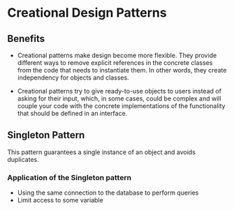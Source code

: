 # Creational Design Patterns

## Benefits 

- Creational patterns make design become more flexible. They provide different ways to remove explicit references in the concrete classes from the code that needs to instantiate them. In other words, they create independency for objects and classes.

- Creational patterns try to give ready-to-use objects to users instead of asking for their input, which, in some cases, could be complex and will couple your code with the concrete implementations of the functionality that should be defined in an interface.



## Singleton Pattern

This pattern guarantees a single instance of an object and avoids duplicates.

### Application of the Singleton pattern
- Using the same connection to the database to perform queries
- Limit access to some variable 